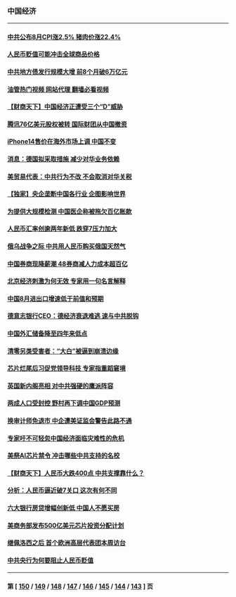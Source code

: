 ### 中国经济
---
#### [中共公布8月CPI涨2.5% 猪肉价涨22.4%](../../pages/ncid283/n13820659.md?09092045) 
#### [人民币贬值可能冲击全球商品价格](../../pages/ncid283/n13820656.md?09092045) 
#### [中共地方债发行规模大增 前8个月破6万亿元](../../pages/ncid283/n13820660.md?09092045) 
#### [油管热门视频 网站代理 翻墙必看视频](http://209.222.30.114:81/youtube.html?09092045)
#### [【财商天下】中国经济正遭受三个“D”威胁](../../pages/ncid283/n13820299.md?09092045) 
#### [腾讯76亿美元股权被转 国际财团从中国撤资](../../pages/ncid283/n13820286.md?09092045) 
#### [iPhone14售价在海外市场上调 中国不变](../../pages/ncid283/n13820296.md?09092045) 
#### [消息：德国拟采取措施 减少对华业务依赖](../../pages/ncid283/n13820258.md?09092045) 
#### [美贸易代表：中共行为不改 不会取消对华关税](../../pages/ncid283/n13820256.md?09092045) 
#### [【独家】央企垄断中国各行业 企图影响世界](../../pages/ncid283/n13819883.md?09092045) 
#### [为提供大规模检测 中国医企称被拖欠百亿账款](../../pages/ncid283/n13819894.md?09092045) 
#### [人民币汇率创逾两年新低 跌穿7压力加大](../../pages/ncid283/n13819848.md?09092045) 
#### [俄乌战争之际 中共用人民币购买俄国天然气](../../pages/ncid283/n13819600.md?09092045) 
#### [中国券商现降薪潮 48券商减人力成本超百亿](../../pages/ncid283/n13819571.md?09092045) 
#### [北京经济刺激为何无效 专家用一句名言解释](../../pages/ncid283/n13819505.md?09092045) 
#### [中国8月进出口增速低于前值和预期](../../pages/ncid283/n13819548.md?09092045) 
#### [德意志银行CEO：德经济衰退难逃 速与中共脱钩](../../pages/ncid283/n13819503.md?09092045) 
#### [中国外汇储备降至四年来低点](../../pages/ncid283/n13819493.md?09092045) 
#### [清零另类受害者：“大白”被逼到崩溃边缘](../../pages/ncid283/n13819363.md?09092045) 
#### [芯片烂尾后习促党领导科技 专家指重蹈窘境](../../pages/ncid283/n13819134.md?09092045) 
#### [英国新内阁亮相 对中共强硬的鹰派阵容](../../pages/ncid283/n13819202.md?09092045) 
#### [两成人口受封控 野村再下调中国GDP预测](../../pages/ncid283/n13819163.md?09092045) 
#### [换审计师免退市 中企遭美证监会警告此路不通](../../pages/ncid283/n13818792.md?09092045) 
#### [专家吁不可轻忽中国经济面临灾难性的危机](../../pages/ncid283/n13818967.md?09092045) 
#### [美祭AI芯片禁令 冲击哪些中共支持的名校](../../pages/ncid283/n13818784.md?09092045) 
#### [【财商天下】人民币大跌400点 中共支撑靠什么？](../../pages/ncid283/n13818750.md?09092045) 
#### [分析：人民币逼近破7关口 这次有何不同](../../pages/ncid283/n13818747.md?09092045) 
#### [六大银行房贷增幅创新低 中国人不愿买房](../../pages/ncid283/n13818529.md?09092045) 
#### [美商务部发布500亿美元芯片投资分配计划](../../pages/ncid283/n13818517.md?09092045) 
#### [继佩洛西之后 首个欧洲高层代表团本周访台](../../pages/ncid283/n13818598.md?09092045) 
#### [中共央行为何要阻止人民币贬值](../../pages/ncid283/n13818383.md?09092045) 

---
#### 第 [ [150](./150.md?09092045) / [149](./149.md?09092045) / [148](./148.md?09092045) / [147](./147.md?09092045) / [146](./146.md?09092045) / [145](./145.md?09092045) / [144](./144.md?09092045) / [143](./143.md?09092045) ] 页

